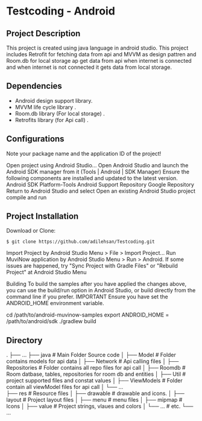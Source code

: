 # Testcoding - Android #


## Project Description ##
This project is created using java language in android studio.  This project includes Retrofit for fetching data from api
and MVVM as design pattren and Room.db for local storage ap get data from api when internet is connected and when internet
is not connected it gets data from local storage.

## Dependencies ##
 * Android design support library.
 * MVVM life cycle library .
 * Room.db library (For local storage) .
 * Retrofits library (for Api call) .
 


## Configurations ##
Note your package name and the application ID of the project!

Open project using Android Studio...
Open Android Studio and launch the Android SDK manager from it (Tools | Android | SDK Manager)
Ensure the following components are installed and updated to the latest version.
Android SDK Platform-Tools
Android Support Repository
Google Repository
Return to Android Studio and select Open an existing Android Studio project
compile and run

## Project Installation ##

Download or Clone:

```$ git clone https://github.com/adilehsan/Testcoding.git ```

Import Project by Android Studio Menu > File > Import Project...
Run MuviNow application by Android Studio Menu > Run > Android.
If some issues are happened, try "Sync Project with Gradle Files" or "Rebuild Project" at Android Studio Menu

Building
To build the samples after you have applied the changes above, you can use the build/run option in Android Studio, or build directly from the command line if you prefer.
IMPORTANT Ensure you have set the ANDROID_HOME environment variable.

cd /path/to/android-muvinow-samples
export ANDROID_HOME = /path/to/android/sdk
./gradlew build

## Directory ##
.
├── ...
├── java                   # Main Folder Source code 
│   ├── Model             # Folder contains models for api data
│   ├── Network             # Api calling files
│   ├── Repositories            # Folder contains all repo files for api call
│   ├── Roomdb            # Room datbase, tables, repositories for room db and entities
│   ├── Util            # project supported files and constat values
│   ├── ViewModels            # Folder contain all viewModel files for api call
│   └── ...      
├── res                   # Resource files 
│   ├── drawable              # drawable and icons.
│   ├── layout            # Project layout files
│   ├── menu            # menu files
│   ├── mipmap            # Icons
│   ├── value          # Project strings, vlaues and colors
│   └── ...                 # etc.
└── ...
